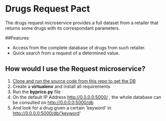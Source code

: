 # Drugs Request Pact

The drugs request microservice provides a full dataset from a retailer that returns some drugs with its correspondant parameters.

##Features

+ Access from the complete database of drugs from such retailer.
+ Quick search from a request of a determined value.

## How would I use the Request microservice?

1. [Clone and run the source code from this repo to get the DB](https://www.github.com/jorgeviz/scrapmex.git)
2. Create a **virtualenv** and install all requirements
3. Run the **byprice.py** file 
4. On the default IP Address http://0.0.0.0:5000/ , the whole database can be consulted on http://0.0.0.0:5000/db 
5. And look for a drug given a certain 'keyword' in http://0.0.0.0:5000/db/'keyword'


